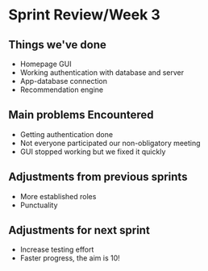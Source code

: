 # Sprint Review/Week 3

## Things we've done
- Homepage GUI
- Working authentication with database and server
- App-database connection
- Recommendation engine 

## Main problems  Encountered
- Getting authentication done
- Not everyone participated our non-obligatory meeting
- GUI stopped working but we fixed it quickly

## Adjustments from previous sprints
- More established roles
- Punctuality

## Adjustments for next sprint
- Increase testing effort
- Faster progress, the aim is 10!